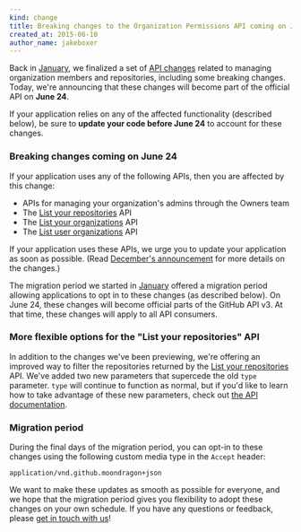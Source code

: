 ```yaml
---
kind: change
title: Breaking changes to the Organization Permissions API coming on June 10
created_at: 2015-06-10
author_name: jakeboxer
---
```


Back in [January][org-permissions-finalization], we finalized a set of [API changes][org-permissions-preview] related to managing organization members and repositories, including some breaking changes. Today, we're announcing that these changes will become part of the official API on **June 24**.

If your application relies on any of the affected functionality (described below), be sure to **update your code before June 24** to account for these changes.

### Breaking changes coming on June 24

If your application uses any of the following APIs, then you are affected by this change:

- APIs for managing your organization's admins through the Owners team
- The [List your repositories][list-your-repos] API
- The [List your organizations][list-your-organizations] API
- The [List user organizations][list-user-organizations] API

If your application uses these APIs, we urge you to update your application as soon as possible. (Read [December's announcement][org-permissions-preview] for more details on the changes.)

The migration period we started in [January][org-permissions-finalization] offered a migration period allowing applications to opt in to these changes (as described below). On June 24, these changes will become official parts of the GitHub API v3. At that time, these changes will apply to all API consumers.

### More flexible options for the "List your repositories" API

In addition to the changes we've been previewing, we're offering an improved way to filter the repositories returned by the [List your repositories][list-your-repos] API. We've added two new parameters that supercede the old `type` parameter. `type` will continue to function as normal, but if you'd like to learn how to take advantage of these new parameters, check out [the API documentation][list-your-repos].

### Migration period

During the final days of the migration period, you can opt-in to these changes using the following custom media type in the `Accept` header:

    application/vnd.github.moondragon+json

We want to make these updates as smooth as possible for everyone, and we hope that the migration period gives you flexibility to adopt these changes on your own schedule. If you have any questions or feedback, please [get in touch with us][contact]!

[org-permissions-finalization]: /changes/2015-01-07-prepare-for-organization-permissions-changes/
[org-permissions-preview]: /changes/2014-12-08-organization-permissions-api-preview/
[list-your-repos]: /v3/repos/#list-your-repositories
[list-user-organizations]: /v3/orgs/#list-user-organizations
[list-your-organizations]: /v3/orgs/#list-your-organizations
[contact]: https://github.com/contact?form[subject]=Organization+Permissions+API
